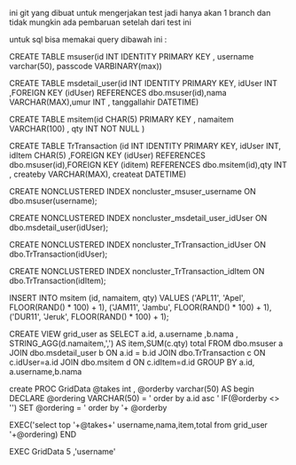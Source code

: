 ini git yang dibuat untuk mengerjakan test jadi hanya akan 1 branch dan tidak mungkin ada pembaruan setelah dari test ini

untuk sql bisa memakai query dibawah ini :

CREATE TABLE msuser(id INT IDENTITY PRIMARY KEY , username varchar(50), passcode VARBINARY(max))

CREATE TABLE msdetail_user(id INT IDENTITY PRIMARY KEY, idUser INT ,FOREIGN KEY (idUser) REFERENCES dbo.msuser(id),nama VARCHAR(MAX),umur INT , tanggallahir DATETIME)

CREATE TABLE msitem(id CHAR(5) PRIMARY KEY , namaitem VARCHAR(100) , qty INT NOT NULL )

CREATE TABLE TrTransaction (id INT IDENTITY PRIMARY KEY, idUser INT, idItem CHAR(5) ,FOREIGN KEY (idUser) REFERENCES dbo.msuser(id),FOREIGN KEY (iditem) REFERENCES dbo.msitem(id),qty INT , createby VARCHAR(MAX), createat DATETIME)



CREATE NONCLUSTERED INDEX noncluster_msuser_username ON dbo.msuser(username);

CREATE NONCLUSTERED INDEX noncluster_msdetail_user_idUser ON dbo.msdetail_user(idUser); 

CREATE NONCLUSTERED INDEX noncluster_TrTransaction_idUser ON dbo.TrTransaction(idUser);

CREATE NONCLUSTERED INDEX noncluster_TrTransaction_idItem ON dbo.TrTransaction(idItem);


INSERT INTO msitem (id, namaitem, qty)
VALUES
  ('APL11', 'Apel', FLOOR(RAND() * 100) + 1), 
  ('JAM11', 'Jambu', FLOOR(RAND() * 100) + 1), 
  ('DUR11', 'Jeruk', FLOOR(RAND() * 100) + 1);


CREATE VIEW grid_user as 
SELECT a.id, a.username ,b.nama , STRING_AGG(d.namaitem,',') AS item,SUM(c.qty) total FROM dbo.msuser a JOIN dbo.msdetail_user b ON a.id = b.id JOIN dbo.TrTransaction c ON c.idUser=a.id JOIN dbo.msitem d ON c.idItem=d.id
GROUP BY a.id, a.username,b.nama

create PROC GridData @takes int , @orderby varchar(50) AS
begin
DECLARE @ordering VARCHAR(50) = ' order by a.id asc '
IF(@orderby <> '')
SET @ordering = ' order by '+ @orderby

EXEC('select top '+@takes+' username,nama,item,total from grid_user '+@ordering)
END

EXEC GridData 5 ,'username'
 


